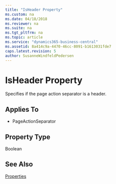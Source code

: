 ```yaml
---
title: "IsHeader Property"
ms.custom: na
ms.date: 04/18/2018
ms.reviewer: na
ms.suite: na
ms.tgt_pltfrm: na
ms.topic: article
ms.service: "dynamics365-business-central"
ms.assetid: 8a414c9a-4470-46cc-8091-b1613031fde7
caps.latest.revision: 5
author: SusanneWindfeldPedersen
---
```


 

# IsHeader Property
Specifies if the page action separator is a header.
  
## Applies To  
- PageActionSeparator
  
## Property Type
Boolean
 
  
## See Also  
 [Properties](devenv-properties.md)